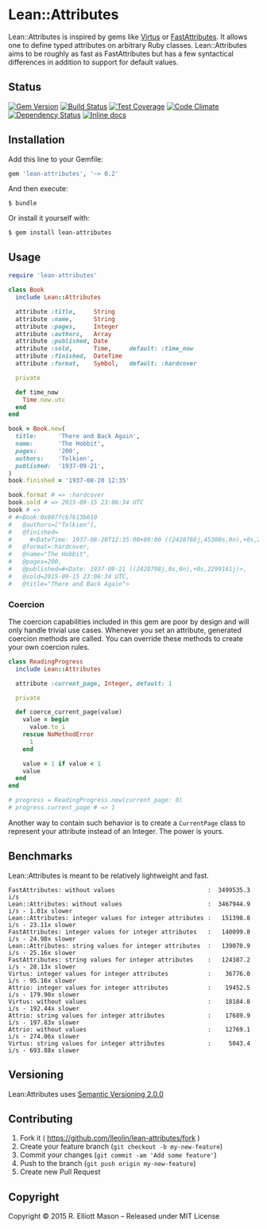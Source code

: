 # Lean::Attributes

Lean::Attributes is inspired by gems like [Virtus](https://github.com/solnic/virtus) or [FastAttributes](https://github.com/applift/fast_attributes). It allows one to define typed attributes on arbitrary Ruby classes. Lean::Attributes aims to be roughly as fast as FastAttributes but has a few syntactical differences in addition to support for default values.

## Status
[![Gem Version](https://badge.fury.io/rb/lean-attributes.svg)](http://badge.fury.io/rb/lean-attributes)
[![Build Status](https://travis-ci.org/lleolin/lean-attributes.svg)](https://travis-ci.org/lleolin/lean-attributes)
[![Test Coverage](https://codeclimate.com/github/lleolin/lean-attributes/badges/coverage.svg)](https://codeclimate.com/github/lleolin/lean-attributes/coverage)
[![Code Climate](https://codeclimate.com/github/lleolin/lean-attributes/badges/gpa.svg)](https://codeclimate.com/github/lleolin/lean-attributes)
[![Dependency Status](https://gemnasium.com/lleolin/lean-attributes.svg)](https://gemnasium.com/lleolin/lean-attributes)
[![Inline docs](http://inch-ci.org/github/lleolin/lean-attributes.svg?branch=master)](http://inch-ci.org/github/lleolin/lean-attributes)

## Installation
Add this line to your Gemfile:
```ruby
gem 'lean-attributes', '~> 0.2'
```

And then execute:

    $ bundle

Or install it yourself with:

    $ gem install lean-attributes

## Usage
```ruby
require 'lean-attributes'

class Book
  include Lean::Attributes

  attribute :title,     String
  attribute :name,      String
  attribute :pages,     Integer
  attribute :authors,   Array
  attribute :published, Date
  attribute :sold,      Time,     default: :time_now
  attribute :finished,  DateTime
  attribute :format,    Symbol,   default: :hardcover

  private

  def time_now
    Time.now.utc
  end
end

book = Book.new(
  title:      'There and Back Again',
  name:       'The Hobbit',
  pages:      '200',
  authors:    'Tolkien',
  published:  '1937-09-21',
)
book.finished = '1937-08-20 12:35'

book.format # => :hardcover
book.sold # => 2015-09-15 23:06:34 UTC
book # =>
# #<Book:0x007fcb7613b610
#   @authors=["Tolkien"],
#   @finished=
#     #<DateTime: 1937-08-20T12:35:00+00:00 ((2428766j,45300s,0n),+0s,2299161j)>,
#   @format=:hardcover,
#   @name="The Hobbit",
#   @pages=200,
#   @published=#<Date: 1937-09-21 ((2428798j,0s,0n),+0s,2299161j)>,
#   @sold=2015-09-15 23:06:34 UTC,
#   @title="There and Back Again">
```
### Coercion
The coercion capabilities included in this gem are poor by design and will only handle trivial use cases. Whenever you set an attribute, generated coercion methods are called. You can override these methods to create your own coercion rules.

```ruby
class ReadingProgress
  include Lean::Attributes

  attribute :current_page, Integer, default: 1

  private

  def coerce_current_page(value)
    value = begin
      value.to_i
    rescue NoMethodError
      1
    end

    value = 1 if value < 1
    value
  end
end

# progress = ReadingProgress.new(current_page: 0)
# progress.current_page # => 1
```

Another way to contain such behavior is to create a `CurrentPage` class to represent your attribute instead of an Integer. The power is yours.

## Benchmarks
Lean::Attributes is meant to be relatively lightweight and fast.

```
FastAttributes: without values                          :  3499535.3 i/s
Lean::Attributes: without values                        :  3467944.9 i/s - 1.01x slower
Lean::Attributes: integer values for integer attributes :   151398.8 i/s - 23.11x slower
FastAttributes: integer values for integer attributes   :   140099.8 i/s - 24.98x slower
Lean::Attributes: string values for integer attributes  :   139070.9 i/s - 25.16x slower
FastAttributes: string values for integer attributes    :   124387.2 i/s - 28.13x slower
Virtus: integer values for integer attributes           :    36776.0 i/s - 95.16x slower
Attrio: integer values for integer attributes           :    19452.5 i/s - 179.90x slower
Virtus: without values                                  :    18184.8 i/s - 192.44x slower
Attrio: string values for integer attributes            :    17689.9 i/s - 197.83x slower
Attrio: without values                                  :    12769.1 i/s - 274.06x slower
Virtus: string values for integer attributes            :     5043.4 i/s - 693.88x slower
```

## Versioning
Lean:Attributes uses [Semantic Versioning 2.0.0](http://semver.org)

## Contributing
1. Fork it ( https://github.com/lleolin/lean-attributes/fork )
2. Create your feature branch (`git checkout -b my-new-feature`)
3. Commit your changes (`git commit -am 'Add some feature'`)
4. Push to the branch (`git push origin my-new-feature`)
5. Create new Pull Request

## Copyright
Copyright © 2015 R. Elliott Mason – Released under MIT License
